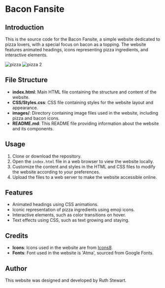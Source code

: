 # Bacon Fansite

## Introduction
This is the source code for the Bacon Fansite, a simple website dedicated to pizza lovers, with a special focus on bacon as a topping. The website features animated headings, icons representing pizza ingredients, and interactive elements.

![pizza](https://github.com/user-attachments/assets/fd63b066-7be8-4f3e-8d78-b0fc31b70a77)
![pizza 2](https://github.com/user-attachments/assets/1e4c7eed-1d38-40fc-b35b-a189170ba34b)



## File Structure
- **index.html**: Main HTML file containing the structure and content of the website.
- **CSS/Styles.css**: CSS file containing styles for the website layout and appearance.
- **images/**: Directory containing image files used in the website, including pizza and bacon icons.
- **README.md**: This README file providing information about the website and its components.

## Usage
1. Clone or download the repository.
2. Open the `index.html` file in a web browser to view the website locally.
3. Customize the content and styles in the HTML and CSS files to modify the website according to your preferences.
4. Upload the files to a web server to make the website accessible online.

## Features
- Animated headings using CSS animations.
- Iconic representation of pizza ingredients using emoji icons.
- Interactive elements, such as color transitions on hover.
- Text effects using CSS, such as text growing and staying.

## Credits
- **Icons**: Icons used in the website are from [Icons8](https://icons8.com/emoji).
- **Fonts**: Font used in the website is 'Atma', sourced from Google Fonts.

## Author
This website was designed and developed by Ruth Stewart.
